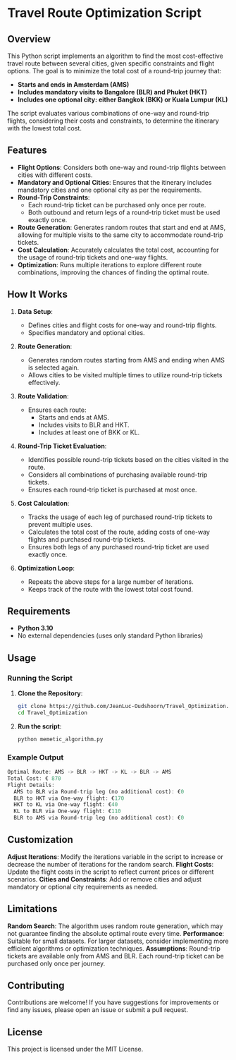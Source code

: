 # Travel Route Optimization Script

## Overview

This Python script implements an algorithm to find the most cost-effective travel route between several cities, given specific constraints and flight options. The goal is to minimize the total cost of a round-trip journey that:

- **Starts and ends in Amsterdam (AMS)**
- **Includes mandatory visits to Bangalore (BLR) and Phuket (HKT)**
- **Includes one optional city: either Bangkok (BKK) or Kuala Lumpur (KL)**

The script evaluates various combinations of one-way and round-trip flights, considering their costs and constraints, to determine the itinerary with the lowest total cost.

## Features

- **Flight Options**: Considers both one-way and round-trip flights between cities with different costs.
- **Mandatory and Optional Cities**: Ensures that the itinerary includes mandatory cities and one optional city as per the requirements.
- **Round-Trip Constraints**:
  - Each round-trip ticket can be purchased only once per route.
  - Both outbound and return legs of a round-trip ticket must be used exactly once.
- **Route Generation**: Generates random routes that start and end at AMS, allowing for multiple visits to the same city to accommodate round-trip tickets.
- **Cost Calculation**: Accurately calculates the total cost, accounting for the usage of round-trip tickets and one-way flights.
- **Optimization**: Runs multiple iterations to explore different route combinations, improving the chances of finding the optimal route.

## How It Works

1. **Data Setup**:
   - Defines cities and flight costs for one-way and round-trip flights.
   - Specifies mandatory and optional cities.

2. **Route Generation**:
   - Generates random routes starting from AMS and ending when AMS is selected again.
   - Allows cities to be visited multiple times to utilize round-trip tickets effectively.

3. **Route Validation**:
   - Ensures each route:
     - Starts and ends at AMS.
     - Includes visits to BLR and HKT.
     - Includes at least one of BKK or KL.

4. **Round-Trip Ticket Evaluation**:
   - Identifies possible round-trip tickets based on the cities visited in the route.
   - Considers all combinations of purchasing available round-trip tickets.
   - Ensures each round-trip ticket is purchased at most once.

5. **Cost Calculation**:
   - Tracks the usage of each leg of purchased round-trip tickets to prevent multiple uses.
   - Calculates the total cost of the route, adding costs of one-way flights and purchased round-trip tickets.
   - Ensures both legs of any purchased round-trip ticket are used exactly once.

6. **Optimization Loop**:
   - Repeats the above steps for a large number of iterations.
   - Keeps track of the route with the lowest total cost found.

## Requirements

- **Python 3.10**
- No external dependencies (uses only standard Python libraries)

## Usage

### Running the Script

1. **Clone the Repository**:

   ```bash
   git clone https://github.com/JeanLuc-Oudshoorn/Travel_Optimization.git
   cd Travel_Optimization
   ``` 

2. **Run the script**:

   ```bash
   python memetic_algorithm.py
   ```

### Example Output

   ```rust
   Optimal Route: AMS -> BLR -> HKT -> KL -> BLR -> AMS
   Total Cost: € 870
   Flight Details:
     AMS to BLR via Round-trip leg (no additional cost): €0
     BLR to HKT via One-way flight: €170
     HKT to KL via One-way flight: €40
     KL to BLR via One-way flight: €110
     BLR to AMS via Round-trip leg (no additional cost): €0
   ```

## Customization
**Adjust Iterations**: Modify the iterations variable in the script to increase or decrease the number of iterations for the random search.
**Flight Costs**: Update the flight costs in the script to reflect current prices or different scenarios.
**Cities and Constraints**: Add or remove cities and adjust mandatory or optional city requirements as needed.

## Limitations
**Random Search**: The algorithm uses random route generation, which may not guarantee finding the absolute optimal route every time.
**Performance**: Suitable for small datasets. For larger datasets, consider implementing more efficient algorithms or optimization techniques.
**Assumptions**:
Round-trip tickets are available only from AMS and BLR.
Each round-trip ticket can be purchased only once per journey.

## Contributing
Contributions are welcome! If you have suggestions for improvements or find any issues, please open an issue or submit a pull request.

## License
This project is licensed under the MIT License.


